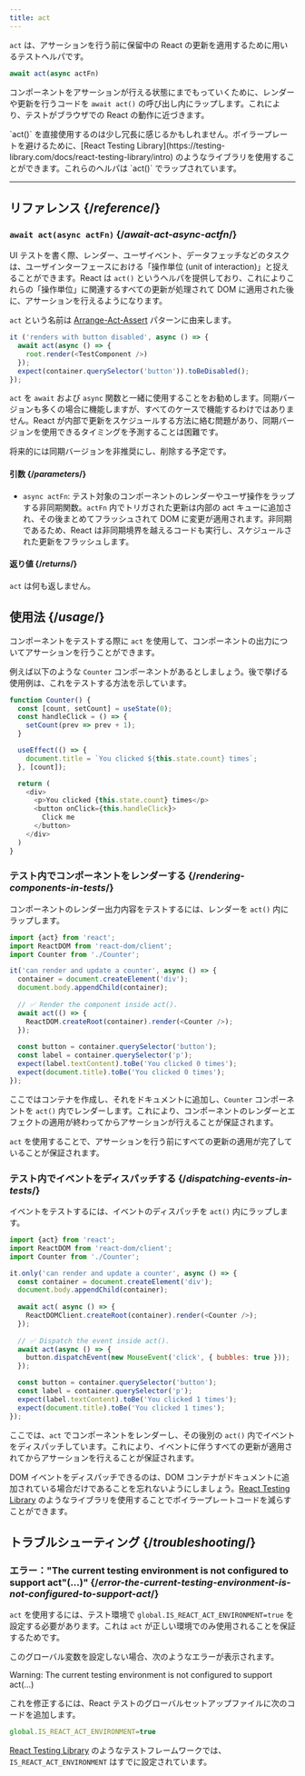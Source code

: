 ```yaml
---
title: act
---
```


<Intro>

`act` は、アサーションを行う前に保留中の React の更新を適用するために用いるテストヘルパです。

```js
await act(async actFn)
```

</Intro>

コンポーネントをアサーションが行える状態にまでもっていくために、レンダーや更新を行うコードを `await act()` の呼び出し内にラップします。これにより、テストがブラウザでの React の動作に近づきます。

<Note>
`act()` を直接使用するのは少し冗長に感じるかもしれません。ボイラープレートを避けるために、[React Testing Library](https://testing-library.com/docs/react-testing-library/intro) のようなライブラリを使用することができます。これらのヘルパは `act()` でラップされています。
</Note>


<InlineToc />

---

## リファレンス {/*reference*/}

### `await act(async actFn)` {/*await-act-async-actfn*/}

UI テストを書く際、レンダー、ユーザイベント、データフェッチなどのタスクは、ユーザインターフェースにおける「操作単位 (unit of interaction)」と捉えることができます。React は `act()` というヘルパを提供しており、これによりこれらの「操作単位」に関連するすべての更新が処理されて DOM に適用された後に、アサーションを行えるようになります。

`act` という名前は [Arrange-Act-Assert](https://wiki.c2.com/?ArrangeActAssert) パターンに由来します。

```js {2,4}
it ('renders with button disabled', async () => {
  await act(async () => {
    root.render(<TestComponent />)
  });
  expect(container.querySelector('button')).toBeDisabled();
});
```

<Note>

`act` を `await` および `async` 関数と一緒に使用することをお勧めします。同期バージョンも多くの場合に機能しますが、すべてのケースで機能するわけではありません。React が内部で更新をスケジュールする方法に絡む問題があり、同期バージョンを使用できるタイミングを予測することは困難です。

将来的には同期バージョンを非推奨にし、削除する予定です。

</Note>

#### 引数 {/*parameters*/}

* `async actFn`: テスト対象のコンポーネントのレンダーやユーザ操作をラップする非同期関数。`actFn` 内でトリガされた更新は内部の act キューに追加され、その後まとめてフラッシュされて DOM に変更が適用されます。非同期であるため、React は非同期境界を越えるコードも実行し、スケジュールされた更新をフラッシュします。

#### 返り値 {/*returns*/}

`act` は何も返しません。

## 使用法 {/*usage*/}

コンポーネントをテストする際に `act` を使用して、コンポーネントの出力についてアサーションを行うことができます。

例えば以下のような `Counter` コンポーネントがあるとしましょう。後で挙げる使用例は、これをテストする方法を示しています。

```js
function Counter() {
  const [count, setCount] = useState(0);
  const handleClick = () => {
    setCount(prev => prev + 1);
  }

  useEffect(() => {
    document.title = `You clicked ${this.state.count} times`;
  }, [count]);

  return (
    <div>
      <p>You clicked {this.state.count} times</p>
      <button onClick={this.handleClick}>
        Click me
      </button>
    </div>
  )
}
```

### テスト内でコンポーネントをレンダーする {/*rendering-components-in-tests*/}

コンポーネントのレンダー出力内容をテストするには、レンダーを `act()` 内にラップします。

```js  {10,12}
import {act} from 'react';
import ReactDOM from 'react-dom/client';
import Counter from './Counter';

it('can render and update a counter', async () => {
  container = document.createElement('div');
  document.body.appendChild(container);
  
  // ✅ Render the component inside act().
  await act(() => {
    ReactDOM.createRoot(container).render(<Counter />);
  });
  
  const button = container.querySelector('button');
  const label = container.querySelector('p');
  expect(label.textContent).toBe('You clicked 0 times');
  expect(document.title).toBe('You clicked 0 times');
});
```

ここではコンテナを作成し、それをドキュメントに追加し、`Counter` コンポーネントを `act()` 内でレンダーします。これにより、コンポーネントのレンダーとエフェクトの適用が終わってからアサーションが行えることが保証されます。

`act` を使用することで、アサーションを行う前にすべての更新の適用が完了していることが保証されます。

### テスト内でイベントをディスパッチする {/*dispatching-events-in-tests*/}

イベントをテストするには、イベントのディスパッチを `act()` 内にラップします。

```js {14,16}
import {act} from 'react';
import ReactDOM from 'react-dom/client';
import Counter from './Counter';

it.only('can render and update a counter', async () => {
  const container = document.createElement('div');
  document.body.appendChild(container);
  
  await act( async () => {
    ReactDOMClient.createRoot(container).render(<Counter />);
  });
  
  // ✅ Dispatch the event inside act().
  await act(async () => {
    button.dispatchEvent(new MouseEvent('click', { bubbles: true }));
  });

  const button = container.querySelector('button');
  const label = container.querySelector('p');
  expect(label.textContent).toBe('You clicked 1 times');
  expect(document.title).toBe('You clicked 1 times');
});
```

ここでは、`act` でコンポーネントをレンダーし、その後別の `act()` 内でイベントをディスパッチしています。これにより、イベントに伴うすべての更新が適用されてからアサーションを行えることが保証されます。

<Pitfall>

DOM イベントをディスパッチできるのは、DOM コンテナがドキュメントに追加されている場合だけであることを忘れないようにしましょう。[React Testing Library](https://testing-library.com/docs/react-testing-library/intro) のようなライブラリを使用することでボイラープレートコードを減らすことができます。

</Pitfall>

## トラブルシューティング {/*troubleshooting*/}

### エラー："The current testing environment is not configured to support act"(...)" {/*error-the-current-testing-environment-is-not-configured-to-support-act*/}

`act` を使用するには、テスト環境で `global.IS_REACT_ACT_ENVIRONMENT=true` を設定する必要があります。これは `act` が正しい環境でのみ使用されることを保証するためです。

このグローバル変数を設定しない場合、次のようなエラーが表示されます。

<ConsoleBlock level="error">

Warning: The current testing environment is not configured to support act(...)

</ConsoleBlock>

これを修正するには、React テストのグローバルセットアップファイルに次のコードを追加します。

```js
global.IS_REACT_ACT_ENVIRONMENT=true
```

<Note>

[React Testing Library](https://testing-library.com/docs/react-testing-library/intro) のようなテストフレームワークでは、`IS_REACT_ACT_ENVIRONMENT` はすでに設定されています。

</Note>